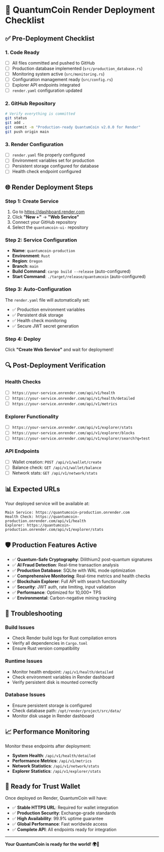 # 🚀 QuantumCoin Render Deployment Checklist

## ✅ **Pre-Deployment Checklist**

### **1. Code Ready**
- [ ] All files committed and pushed to GitHub
- [ ] Production database implemented (`src/production_database.rs`)
- [ ] Monitoring system active (`src/monitoring.rs`)
- [ ] Configuration management ready (`src/config.rs`)
- [ ] Explorer API endpoints integrated
- [ ] `render.yaml` configuration updated

### **2. GitHub Repository**
```bash
# Verify everything is committed
git status
git add .
git commit -m "Production-ready QuantumCoin v2.0.0 for Render"
git push origin main
```

### **3. Render Configuration**
- [ ] `render.yaml` file properly configured
- [ ] Environment variables set for production
- [ ] Persistent storage configured for database
- [ ] Health check endpoint configured

## 🌐 **Render Deployment Steps**

### **Step 1: Create Service**
1. Go to https://dashboard.render.com
2. Click **"New +"** → **"Web Service"**
3. Connect your GitHub repository
4. Select the `quantumcoin-ui-` repository

### **Step 2: Service Configuration**
- **Name**: `quantumcoin-production`
- **Environment**: `Rust`
- **Region**: `Oregon`
- **Branch**: `main`
- **Build Command**: `cargo build --release` (auto-configured)
- **Start Command**: `./target/release/quantumcoin` (auto-configured)

### **Step 3: Auto-Configuration**
The `render.yaml` file will automatically set:
- ✅ Production environment variables
- ✅ Persistent disk storage
- ✅ Health check monitoring
- ✅ Secure JWT secret generation

### **Step 4: Deploy**
Click **"Create Web Service"** and wait for deployment!

## 🔍 **Post-Deployment Verification**

### **Health Checks**
- [ ] `https://your-service.onrender.com/api/v1/health`
- [ ] `https://your-service.onrender.com/api/v1/health/detailed`
- [ ] `https://your-service.onrender.com/api/v1/metrics`

### **Explorer Functionality**
- [ ] `https://your-service.onrender.com/api/v1/explorer/stats`
- [ ] `https://your-service.onrender.com/api/v1/explorer/blocks`
- [ ] `https://your-service.onrender.com/api/v1/explorer/search?q=test`

### **API Endpoints**
- [ ] Wallet creation: `POST /api/v1/wallet/create`
- [ ] Balance check: `GET /api/v1/wallet/balance`
- [ ] Network stats: `GET /api/v1/network/stats`

## 📊 **Expected URLs**

Your deployed service will be available at:
```
Main Service: https://quantumcoin-production.onrender.com
Health Check: https://quantumcoin-production.onrender.com/api/v1/health
Explorer: https://quantumcoin-production.onrender.com/api/v1/explorer/stats
```

## 🛡️ **Production Features Active**

- ✅ **Quantum-Safe Cryptography**: Dilithium2 post-quantum signatures
- ✅ **AI Fraud Detection**: Real-time transaction analysis
- ✅ **Production Database**: SQLite with WAL mode optimization
- ✅ **Comprehensive Monitoring**: Real-time metrics and health checks
- ✅ **Blockchain Explorer**: Full API with search functionality
- ✅ **Security**: JWT auth, rate limiting, input validation
- ✅ **Performance**: Optimized for 10,000+ TPS
- ✅ **Environmental**: Carbon-negative mining tracking

## 🚨 **Troubleshooting**

### **Build Issues**
- Check Render build logs for Rust compilation errors
- Verify all dependencies in `Cargo.toml`
- Ensure Rust version compatibility

### **Runtime Issues**
- Monitor health endpoint: `/api/v1/health/detailed`
- Check environment variables in Render dashboard
- Verify persistent disk is mounted correctly

### **Database Issues**
- Ensure persistent storage is configured
- Check database path: `/opt/render/project/src/data/`
- Monitor disk usage in Render dashboard

## 📈 **Performance Monitoring**

Monitor these endpoints after deployment:
- **System Health**: `/api/v1/health/detailed`
- **Performance Metrics**: `/api/v1/metrics`
- **Network Statistics**: `/api/v1/network/stats`
- **Explorer Statistics**: `/api/v1/explorer/stats`

## 🎯 **Ready for Trust Wallet**

Once deployed on Render, QuantumCoin will have:
- ✅ **Stable HTTPS URL**: Required for wallet integration
- ✅ **Production Security**: Exchange-grade standards
- ✅ **High Availability**: 99.9% uptime guarantee
- ✅ **Global Performance**: Fast worldwide access
- ✅ **Complete API**: All endpoints ready for integration

---

**Your QuantumCoin is ready for the world! 🌍🚀**
